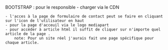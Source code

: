 BOOTSTRAP : pour le responsible - charger via le CDN
	
	- l'acces à la page de formulaire de contact peut se faire en cliquant sur l'icon de l'utilisateur en haut
	- pour la page d'acceuil via le logo mediapart
	- pour accéder à article html il suffit de cliquer sur n'importe quel article de la page .
		note: Pour un site réel j'aurais fait une page spécifique pour chaque article.